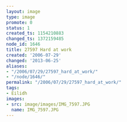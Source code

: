 ```yaml
---
layout: image
type: image
promote: 0
status: 1
created_ts: 1154210883
changed_ts: 1372159485
node_id: 1646
title: 27597 Hard at work
created: '2006-07-29'
changed: '2013-06-25'
aliases:
- "/2006/07/29/27597_hard_at_work/"
- "/node/1646/"
permalink: "/2006/07/29/27597_hard_at_work/"
tags:
- Eilidh
images:
- src: image/images/IMG_7597.JPG
  name: IMG_7597.JPG
---
```


